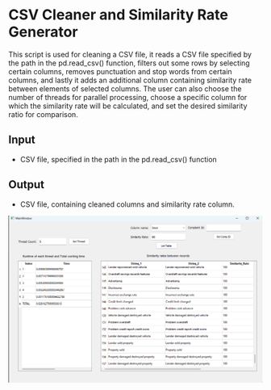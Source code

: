 # CSV Cleaner and Similarity Rate Generator


This script is used for cleaning a CSV file, it reads a CSV file specified by the path in the pd.read_csv() function, filters out some rows by selecting certain columns, removes punctuation and stop words from certain columns, and lastly it adds an additional column containing similarity rate between elements of selected columns. The user can also choose the number of threads for parallel processing, choose a specific column for which the similarity rate will be calculated, and set the desired similarity ratio for comparison.
## Input
- CSV file, specified in the path in the pd.read_csv() function
## Output
- CSV file, containing cleaned columns and similarity rate column.


![alt text](https://github.com/frknksp/BigdataSimilarityRate/blob/master/ui.png?raw=true)
